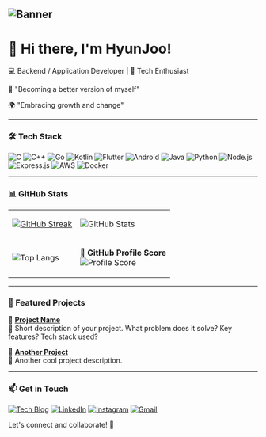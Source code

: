 ## ![Banner](https://github.com/user-attachments/assets/e8c85ff2-e605-4433-a991-3d7ce3b908d2)





# 👋 Hi there, I'm HyunJoo!

💻 Backend / Application Developer | 🚀 Tech Enthusiast

🌱 "Becoming a better version of myself"

🌍 "Embracing growth and change"


---

### 🛠️ Tech Stack

![C](https://img.shields.io/badge/C-A8B9CC?style=flat&logo=c&logoColor=white)
![C++](https://img.shields.io/badge/C%2B%2B-00599C?style=flat&logo=c%2B%2B&logoColor=white)
![Go](https://img.shields.io/badge/Go-00ADD8?style=flat&logo=go&logoColor=white)
![Kotlin](https://img.shields.io/badge/Kotlin-0095D5?style=flat&logo=kotlin&logoColor=white)
![Flutter](https://img.shields.io/badge/Flutter-02569B?style=flat&logo=flutter&logoColor=white)
![Android](https://img.shields.io/badge/Android-3DDC84?style=flat&logo=android&logoColor=white)
![Java](https://img.shields.io/badge/Java-007396?style=flat&logo=java&logoColor=white)
![Python](https://img.shields.io/badge/Python-3776AB?style=flat&logo=python&logoColor=white)
![Node.js](https://img.shields.io/badge/Node.js-339933?style=flat&logo=nodedotjs&logoColor=white)
![Express.js](https://img.shields.io/badge/Express-000000?style=flat&logo=express&logoColor=white)
![AWS](https://img.shields.io/badge/AWS-232F3E?style=flat&logo=amazon-aws&logoColor=white)
![Docker](https://img.shields.io/badge/Docker-2496ED?style=flat&logo=docker&logoColor=white)

---

### 📊 GitHub Stats

<table>
<tr>
<td>

[![GitHub Streak](https://streak-stats.demolab.com/?user=hyunjoo-y&theme=radical)](https://git.io/streak-stats)


</td>
<td>

![GitHub Stats](https://github-readme-stats.vercel.app/api?username=hyunjoo-y&show_icons=true&theme=transparent&hide_border=true)

</td>
</tr>
<tr>
<td>

![Top Langs](https://github-readme-stats.vercel.app/api/top-langs/?username=hyunjoo-y&layout=compact&theme=transparent&hide_border=true)

</td>
<td>

📌 **GitHub Profile Score**  
![Profile Score](https://github-profile-summary-cards.vercel.app/api/cards/profile-score?username=hyunjoo-y&theme=dark)

</td>
</tr>
</table>



---

### 🚀 Featured Projects

📌 **[Project Name](https://github.com/your-username/project-repo)**  
📝 Short description of your project. What problem does it solve? Key features? Tech stack used?

📌 **[Another Project](https://github.com/your-username/another-repo)**  
📝 Another cool project description.

---

### 📫 Get in Touch

[![Tech Blog](https://img.shields.io/badge/Tech%20Blog-11A4DA?style=for-the-badge&logo=wordpress&logoColor=white)](https://your-blog-link.com)
[![LinkedIn](https://img.shields.io/badge/LinkedIn-0077B5?style=for-the-badge&logo=linkedin&logoColor=white)](https://www.linkedin.com/in/your-profile/)
[![Instagram](https://img.shields.io/badge/Instagram-E4405F?style=for-the-badge&logo=instagram&logoColor=white)](https://instagram.com/your-handle)
[![Gmail](https://img.shields.io/badge/Gmail-D14836?style=for-the-badge&logo=gmail&logoColor=white)](mailto:your.email@example.com)

Let's connect and collaborate! 🚀
